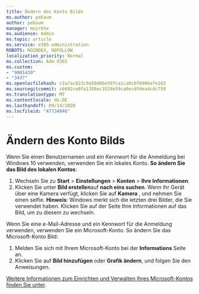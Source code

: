 ```yaml
---
title: Ändern des Konto Bilds
ms.author: pebaum
author: pebaum
manager: mnirkhe
ms.audience: Admin
ms.topic: article
ms.service: o365-administration
ROBOTS: NOINDEX, NOFOLLOW
localization_priority: Normal
ms.collection: Adm_O365
ms.custom:
- "9001439"
- "3437"
ms.openlocfilehash: c2a7ac823c9a50d66e597ca1ca0cbf6906efe183
ms.sourcegitcommit: c6692ce0fa1358ec3529e59ca0ecdfdea4cdc759
ms.translationtype: MT
ms.contentlocale: de-DE
ms.lasthandoff: 09/14/2020
ms.locfileid: "47734046"
---
```

# <a name="change-account-picture"></a>Ändern des Konto Bilds

Wenn Sie einen Benutzernamen und ein Kennwort für die Anmeldung bei Windows 10 verwenden, verwenden Sie ein lokales Konto. **So ändern Sie das Bild des lokalen Kontos**:

1. Wechseln Sie zu **Start**  >  **Einstellungen**  >  **Konten**  >  **Ihre Informationen**.
2. Klicken Sie unter **Bild erstellen**auf **nach eins suchen**. Wenn Ihr Gerät über eine Kamera verfügt, klicken Sie auf **Kamera** , und nehmen Sie einen selfie. 
    **Hinweis**: Windows merkt sich die letzten drei Bilder, die Sie verwendet haben. Klicken Sie auf der Seite Ihre Informationen auf das Bild, um zu diesem zu wechseln.

Wenn Sie eine e-Mail-Adresse und ein Kennwort für die Anmeldung verwenden, verwenden Sie ein Microsoft-Konto. So ändern Sie das Microsoft-Konto Bild:

1. Melden Sie sich mit Ihrem Microsoft-Konto bei der **Informations** Seite an.
2. Klicken Sie auf **Bild hinzufügen** oder **Grafik ändern**, und folgen Sie den Anweisungen.

[Weitere Informationen zum Einrichten und Verwalten Ihres Microsoft-Kontos finden Sie unter](https://support.microsoft.com/products/microsoft-account?category=manage-account).
